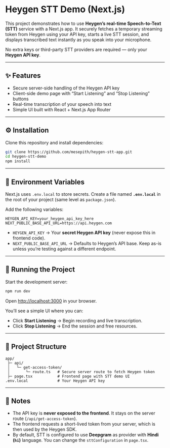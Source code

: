 # Heygen STT Demo (Next.js)

This project demonstrates how to use **Heygen’s real-time Speech-to-Text (STT)** service with a Next.js app. It securely fetches a temporary streaming token from Heygen using your API key, starts a live STT session, and displays transcribed text instantly as you speak into your microphone.

No extra keys or third-party STT providers are required — only your **Heygen API key**.

---

## ✨ Features

* Secure server-side handling of the Heygen API key
* Client-side demo page with “Start Listening” and “Stop Listening” buttons
* Real-time transcription of your speech into text
* Simple UI built with React + Next.js App Router

---

## ⚙️ Installation

Clone this repository and install dependencies:

```bash
git clone https://github.com/mesepith/heygen-stt-app.git
cd heygen-stt-demo
npm install
```

---

## 🔑 Environment Variables

Next.js uses `.env.local` to store secrets. Create a file named **`.env.local`** in the root of your project (same level as `package.json`).

Add the following variables:

```env
HEYGEN_API_KEY=your_heygen_api_key_here
NEXT_PUBLIC_BASE_API_URL=https://api.heygen.com
```

* `HEYGEN_API_KEY` → Your **secret Heygen API key** (never expose this in frontend code).
* `NEXT_PUBLIC_BASE_API_URL` → Defaults to Heygen’s API base. Keep as-is unless you’re testing against a different endpoint.

---

## 🚀 Running the Project

Start the development server:

```bash
npm run dev
```

Open [http://localhost:3000](http://localhost:3000) in your browser.

You’ll see a simple UI where you can:

* Click **Start Listening** → Begin recording and live transcription.
* Click **Stop Listening** → End the session and free resources.

---

## 📂 Project Structure

```
app/
 ├─ api/
 │   └─ get-access-token/
 │       └─ route.ts   # Secure server route to fetch Heygen token
 ├─ page.tsx           # Frontend page with STT demo UI
.env.local             # Your Heygen API key
```

---

## 📝 Notes

* The API key is **never exposed to the frontend**. It stays on the server route (`/api/get-access-token`).
* The frontend requests a short-lived token from your server, which is then used by the Heygen SDK.
* By default, STT is configured to use **Deepgram** as provider with **Hindi (`hi`)** language. You can change the `sttConfiguration` in `page.tsx`.
